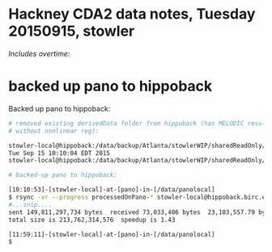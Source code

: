 # Hackney CDA2 data notes, Tuesday 20150915, stowler

_Includes overtime:_



# backed up pano to hippoback

Backed up pano to hippoback:

```bash
# removed existing derivedData folder from hippoback (has MELODIC results
# without nonlinear reg):

stowler-local@hippoback:/data/backup/Atlanta/stowlerWIP/sharedReadOnly/processedOnPano-hackney$ date
Tue Sep 15 10:10:04 EDT 2015
stowler-local@hippoback:/data/backup/Atlanta/stowlerWIP/sharedReadOnly/processedOnPano-hackney$ rm -fr derivedData

# backed-up pano to hippoback:

[10:10:53]-[stowler-local]-at-[pano]-in-[/data/panolocal]
$ rsync -vr --progress processedOnPano-* stowler-local@hippoback.birc.emory.edu:/data/backup/Atlanta/stowlerWIP/sharedReadOnly/
#...snip....
sent 149,811,297,734 bytes  received 73,033,406 bytes  23,103,557.79 bytes/sec
total size is 213,762,314,576  speedup is 1.43

[11:59:11]-[stowler-local]-at-[pano]-in-[/data/panolocal]
$

```
